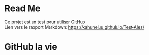 
# Read Me

Ce projet est un test pour utiliser GitHub <br>
Lien vers le rapport Markdown: https://kahuneluu.github.io/Test-Ales/

# GitHub la vie

